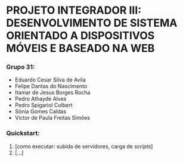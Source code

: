 # PROJETO INTEGRADOR III: DESENVOLVIMENTO DE SISTEMA ORIENTADO A DISPOSITIVOS MÓVEIS E BASEADO NA WEB

### Grupo 31:

- Eduardo Cesar Silva de Avila
- Felipe Dantas do Nascimento 
- Itamar de Jesus Borges Rocha
- Pedro Athayde Alves
- Pedro Spigariol Colbert
- Sônia Gomes Caldas
- Victor de Paula Freitas Simões

### Quickstart:
1. [como executar: subida de servidores, carga de _scripts_]
2. [...]

